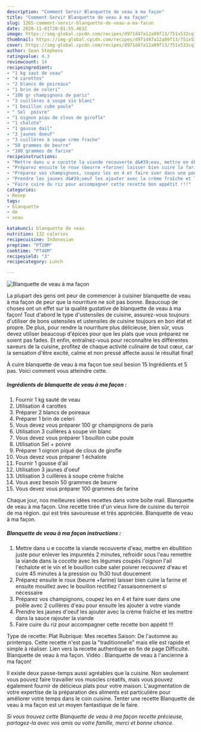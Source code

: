 ```yaml
---
description: "Comment Servir Blanquette de veau à ma façon"
title: "Comment Servir Blanquette de veau à ma façon"
slug: 1265-comment-servir-blanquette-de-veau-a-ma-facon
date: 2020-11-01T20:01:55.463Z
image: https://img-global.cpcdn.com/recipes/d971d47a12a89f13/751x532cq70/blanquette-de-veau-a-ma-facon-photo-principale-de-la-recette.jpg
thumbnail: https://img-global.cpcdn.com/recipes/d971d47a12a89f13/751x532cq70/blanquette-de-veau-a-ma-facon-photo-principale-de-la-recette.jpg
cover: https://img-global.cpcdn.com/recipes/d971d47a12a89f13/751x532cq70/blanquette-de-veau-a-ma-facon-photo-principale-de-la-recette.jpg
author: Sean Stephens
ratingvalue: 4.3
reviewcount: 14
recipeingredient:
- "1 kg saut de veau"
- "4 carottes"
- "2 blancs de poireaux"
- "1 brin de celeri"
- "100 gr champignons de paris"
- "3 cuillères à soupe vin blanc"
- "1 bouillon cube poule"
- " Sel  poivre"
- "1 oignon piqu de clous de girofle"
- "1 chalote"
- "1 gousse dail"
- "3 jaunes doeuf"
- "3 cuillères à soupe crme frache"
- "50 grammes de beurre"
- "100 grammes de farine"
recipeinstructions:
- "Mettre dans u e cocotte la viande recouverte d&#39;eau, mettre en ébullition juste pour enlever les impuretés 2 minutes, refroidir sous l&#39;eau remettre la viande dans la cocotte avec les légumes coupés l&#39;oignon l&#39;ail l&#39;échalote et le vin et le bouillon cube saler poivrer recouvrez d&#39;eau et cuire 45 minutes à la pression ou 1h30 tout doucement"
- "Préparez ensuite le roux (beurre +farine) laisser bien cuire la farine et ensuite mouillez avec le bouillon rectifiez l&#39;assaisonnement si nécessaire"
- "Préparez vos champignons, coupez les en 4 et faire suer dans une poêle avec 2 cuillères d&#39;eau pour ensuite les ajouter à votre viande"
- "Prendre les jaunes d&#39;oeuf les ajouter avec la crème fraîche et les mettre dans la sauce rajouter la viande"
- "Faire cuire du riz pour accompagner cette recette bon appétit !!!"
categories:
- Resep
tags:
- blanquette
- de
- veau

katakunci: blanquette de veau 
nutrition: 132 calories
recipecuisine: Indonesian
preptime: "PT20M"
cooktime: "PT46M"
recipeyield: "3"
recipecategory: Lunch

---
```



![Blanquette de veau à ma façon](https://img-global.cpcdn.com/recipes/d971d47a12a89f13/751x532cq70/blanquette-de-veau-a-ma-facon-photo-principale-de-la-recette.jpg)

La plupart des gens ont peur de commencer à cuisiner blanquette de veau à ma façon de peur que la nourriture ne soit pas bonne. Beaucoup de choses ont un effet sur la qualité gustative de blanquette de veau à ma façon! Tout d'abord le type d'ustensiles de cuisine, assurez-vous toujours d'utiliser de bons ustensiles et ustensiles de cuisine toujours en bon état et propre. De plus, pour rendre la nourriture plus délicieuse, bien sûr, vous devez utiliser beaucoup d'épices pour que les plats que vous préparez ne soient pas fades. Et enfin, entraînez-vous pour reconnaître les différentes saveurs de la cuisine, profitez de chaque activité culinaire de tout cœur, car la sensation d'être excité, calme et non pressé affecte aussi le résultat final!

<!--inarticleads1-->

À cuire blanquette de veau à ma façon tue seul besion 15 Ingrédients et 5 pas. Voici comment vous atteindre cette.

##### Ingrédients de blanquette de veau à ma façon :

1. Fournir 1 kg sauté de veau
1. Utilisation 4 carottes
1. Préparer 2 blancs de poireaux
1. Préparer 1 brin de celeri
1. Vous devez vous préparer 100 gr champignons de paris
1. Utilisation 3 cuillères à soupe vin blanc
1. Vous devez vous préparer 1 bouillon cube poule
1. Utilisation  Sel + poivre
1. Préparer 1 oignon piqué de clous de girofle
1. Vous devez vous préparer 1 échalote
1. Fournir 1 gousse d&#39;ail
1. Utilisation 3 jaunes d&#39;oeuf
1. Utilisation 3 cuillères à soupe crème fraîche
1. Vous avez besoin 50 grammes de beurre
1. Vous devez vous préparer 100 grammes de farine


Chaque jour, nos meilleures idées recettes dans votre boîte mail. Blanquette de veau à ma façon. Une recette tirée d&#39;un vieux livre de cuisine du terroir de ma région. qui est très savoureuse et très appréciée. Blanquette de veau à ma façon. 

<!--inarticleads2-->

##### Blanquette de veau à ma façon instructions :

1. Mettre dans u e cocotte la viande recouverte d&#39;eau, mettre en ébullition juste pour enlever les impuretés 2 minutes, refroidir sous l&#39;eau remettre la viande dans la cocotte avec les légumes coupés l&#39;oignon l&#39;ail l&#39;échalote et le vin et le bouillon cube saler poivrer recouvrez d&#39;eau et cuire 45 minutes à la pression ou 1h30 tout doucement
1. Préparez ensuite le roux (beurre +farine) laisser bien cuire la farine et ensuite mouillez avec le bouillon rectifiez l&#39;assaisonnement si nécessaire
1. Préparez vos champignons, coupez les en 4 et faire suer dans une poêle avec 2 cuillères d&#39;eau pour ensuite les ajouter à votre viande
1. Prendre les jaunes d&#39;oeuf les ajouter avec la crème fraîche et les mettre dans la sauce rajouter la viande
1. Faire cuire du riz pour accompagner cette recette bon appétit !!!


Type de recette: Plat Rubrique: Mes recettes Saison: De l&#39;automne au printemps. Cette recette n&#39;est pas la &#34;traditionnelle&#34; mais elle est rapide et simple à réaliser. Lien vers la recette authentique en fin de page Difficulté. Blanquette de veau à ma façon. Vidéo : Blanquette de veau à l&#39;ancienne à ma façon! 

<!--inarticleads1-->

<p>
Il existe deux passe-temps aussi agréables que la cuisine. Non seulement vous pouvez faire travailler vos muscles créatifs, mais vous pouvez également fournir de délicieux plats pour votre maison. L'augmentation de votre expertise de la préparation des aliments est particulière pour améliorer votre temps dans le coin cuisine. Tenter une recette Blanquette de veau à ma façon est un moyen fantastique de le faire.
</p>

<p>
<i>Si vous trouvez cette Blanquette de veau à ma façon recette précieuse, partagez-la avec vos amis ou votre famille, merci et bonne chance.</i>
</p>
